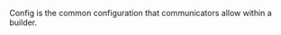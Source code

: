 <!-- Code generated from the comments of the Config struct in helper/communicator/config.go; DO NOT EDIT MANUALLY -->
Config is the common configuration that communicators allow within
a builder.
